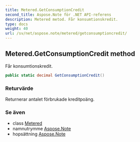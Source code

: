 ```yaml
---
title: Metered.GetConsumptionCredit
second_title: Aspose.Note för .NET API-referens
description: Metered metod. Får konsumtionskredit.
type: docs
weight: 40
url: /sv/net/aspose.note/metered/getconsumptioncredit/
---
```

## Metered.GetConsumptionCredit method

Får konsumtionskredit.

```csharp
public static decimal GetConsumptionCredit()
```

### Returvärde

Returnerar antalet förbrukade kreditpoäng.

### Se även

* class [Metered](../)
* namnutrymme [Aspose.Note](../../metered/)
* hopsättning [Aspose.Note](../../../)


